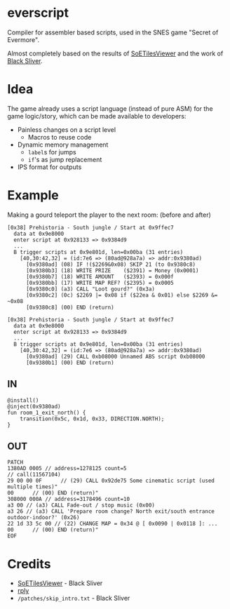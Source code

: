 # everscript
Compiler for assembler based scripts, used in the SNES game "Secret of Evermore".

Almost completely based on the results of [SoETilesViewer](https://github.com/black-sliver/SoETilesViewer) and the work of [Black Sliver](https://github.com/black-sliver).

# Idea
The game already uses a script language (instead of pure ASM) for the game logic/story, which can be made available to developers:

- Painless changes on a script level
  - Macros to reuse code
- Dynamic memory management
  - `label`s for jumps
  - `if`'s as jump replacement
- IPS format for outputs

# Example
Making a gourd teleport the player to the next room: (before and after)

```
[0x38] Prehistoria - South jungle / Start at 0x9ffec7
  data at 0x9e8000
  enter script at 0x928133 => 0x9384d9
  ...
  B trigger scripts at 0x9e801d, len=0x00ba (31 entries)
    [40,30:42,32] = (id:7e6 => (80ad@928a7a) => addr:0x9380ad)
      [0x9380ad] (08) IF !($2269&0x08) SKIP 21 (to 0x9380c8)
      [0x9380b3] (18) WRITE PRIZE    ($2391) = Money (0x0001)
      [0x9380b7] (18) WRITE AMOUNT   ($2393) = 0x000f
      [0x9380bb] (17) WRITE MAP REF? ($2395) = 0x0005
      [0x9380c0] (a3) CALL "Loot gourd?" (0x3a)
      [0x9380c2] (0c) $2269 |= 0x08 if ($22ea & 0x01) else $2269 &= ~0x08
      [0x9380c8] (00) END (return)
```
```
[0x38] Prehistoria - South jungle / Start at 0x9ffec7
  data at 0x9e8000
  enter script at 0x928133 => 0x9384d9
  ...
  B trigger scripts at 0x9e801d, len=0x00ba (31 entries)
    [40,30:42,32] = (id:7e6 => (80ad@928a7a) => addr:0x9380ad)
      [0x9380ad] (29) CALL 0xb08000 Unnamed ABS script 0xb08000
      [0x9380b1] (00) END (return)
```

## IN

```
@install()
@inject(0x9380ad)
fun room_1_exit_north() {
    transition(0x5c, 0x1d, 0x33, DIRECTION.NORTH);
}
```
## OUT
```
PATCH
1380AD 0005 // address=1278125 count=5
// call(11567104)
29 00 00 0F      // (29) CALL 0x92de75 Some cinematic script (used multiple times)"
00      // (00) END (return)"
308000 000A // address=3178496 count=10
a3 00 // (a3) CALL Fade-out / stop music (0x00)
a3 26 // (a3) CALL 'Prepare room change? North exit/south entrance outdoor-indoor?' (0x26)
22 1d 33 5c 00 // (22) CHANGE MAP = 0x34 @ [ 0x0090 | 0x0118 ]: ...
00      // (00) END (return)"
EOF
```

# Credits
- [SoETilesViewer](https://github.com/black-sliver/SoETilesViewer) - Black Sliver
- [rply](https://github.com/alex/rply)
- `/patches/skip_intro.txt` - Black Sliver
